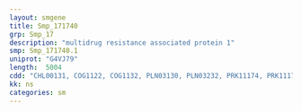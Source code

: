 ```yaml
---
layout: smgene
title: Smp_171740
grp: Smp_17
description: "multidrug resistance associated protein 1"
smp: Smp_171740.1
uniprot: "G4VJ79"
length:  5004
cdd: "CHL00131, COG1122, COG1132, PLN03130, PLN03232, PRK11174, PRK11176, PRK13540, PTZ00243, PTZ00265, TIGR00957, TIGR01189, TIGR02315, cd03244, cd03250, cl00549, cl21455, pfam00005, pfam00664, smart00382"
kk: ns
categories: sm
---
```

